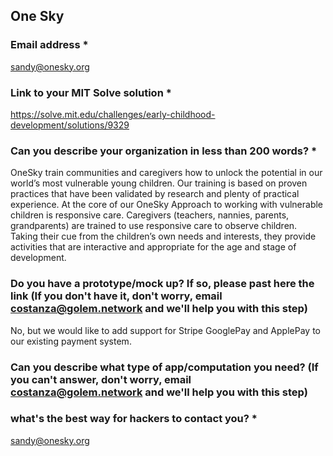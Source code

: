 ## One Sky

### Email address *

sandy@onesky.org

### Link to your MIT Solve solution *

https://solve.mit.edu/challenges/early-childhood-development/solutions/9329
### Can you describe your organization in less than 200 words? *

OneSky train communities and caregivers how to unlock the potential in our world’s most vulnerable young children. Our training is based on proven practices that have been validated by research and plenty of practical experience. At the core of our OneSky Approach to working with vulnerable children is responsive care. Caregivers (teachers, nannies, parents, grandparents) are trained to use responsive care to observe children. Taking their cue from the children’s own needs and interests, they provide activities that are interactive and appropriate for the age and stage of development.

### Do you have a prototype/mock up? If so, please past here the link (If you don't have it, don't worry, email costanza@golem.network and we'll help you with this step)

No, but we would like to add support for Stripe GooglePay and ApplePay to our existing payment system.

### Can you describe what type of app/computation you need? (If you can't answer, don't worry, email costanza@golem.network and we'll help you with this step)

### what's the best way for hackers to contact you? *

sandy@onesky.org
